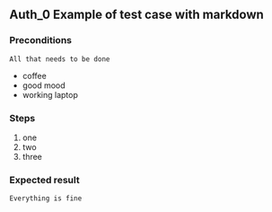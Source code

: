 ## Auth_0 Example of test case with markdown

### Preconditions

    All that needs to be done

- coffee
- good mood
- working laptop

### Steps

1. one
2. two
3. three

### Expected result

    Everything is fine



